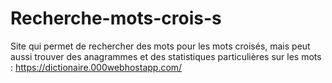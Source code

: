 # Recherche-mots-crois-s
Site qui permet de rechercher des mots pour les mots croisés, mais peut aussi trouver des anagrammes et des statistiques particulières sur les mots :
https://dictionaire.000webhostapp.com/
